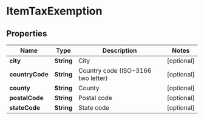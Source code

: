 
# ItemTaxExemption

## Properties
Name | Type | Description | Notes
------------ | ------------- | ------------- | -------------
**city** | **String** | City |  [optional]
**countryCode** | **String** | Country code (ISO-3166 two letter) |  [optional]
**county** | **String** | County |  [optional]
**postalCode** | **String** | Postal code |  [optional]
**stateCode** | **String** | State code |  [optional]




